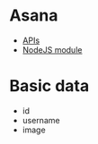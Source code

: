 # Asana 

* [APIs](https://asana.com/developers)
* [NodeJS module](https://github.com/Asana/node-asana)

# Basic data

* id
* username
* image
